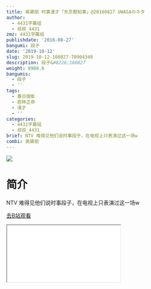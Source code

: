 ```yaml
---
title: 奥黛丽 时事漫才「东京都知事」@20160827 UWASAのネタ
author:
  - 4431字幕组
  - 叔叔_4431
zmz: 4431字幕组
publishdate: '2016-08-27'
bangumi: 段子
date: '2019-10-12'
slug: 2019-10-12-160827-70904348
description: 段子&#8226;160827
weight: 8988.0
bangumis:
  - 段子
  - ''
tags:
  - 春日俊彰
  - 若林正恭
  - 漫才
  - ''
categories:
  - 4431字幕组
  - 叔叔_4431
brief: NTV 难得见他们说时事段子，在电视上只表演过这一场w
combi: 奥黛丽
---
```

![](https://raw.githubusercontent.com/tcgriffith/owaraisite/master/static/tmpimg/a62ba07feffae00a8143dbb9359bb961fae42c60.jpg.480.jpg)
# 简介  
NTV
难得见他们说时事段子，在电视上只表演过这一场w  

[去B站观看](https://www.bilibili.com/video/av70904348/)
<div class ="resp-container"><iframe class="testiframe" src="//player.bilibili.com/player.html?aid=70904348"", scrolling="no", allowfullscreen="true" > </iframe></div> 
